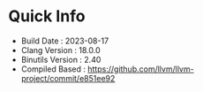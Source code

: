# Quick Info
* Build Date : 2023-08-17
* Clang Version : 18.0.0
* Binutils Version : 2.40
* Compiled Based : https://github.com/llvm/llvm-project/commit/e851ee92
